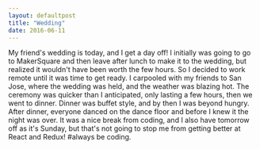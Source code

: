 ```yaml
---
layout: defaultpost
title: "Wedding"
date: 2016-06-11
---
```


My friend's wedding is today, and I get a day off! I initially was going to go to MakerSquare and then leave after lunch to make it to the wedding, but realized it wouldn't have been worth the few hours. So I decided to work remote until it was time to get ready. I carpooled with my friends to San Jose, where the wedding was held, and the weather was blazing hot. The ceremony was quicker than I anticipated, only lasting a few hours, then we went to dinner. Dinner was buffet style, and by then I was beyond hungry. After dinner, everyone danced on the dance floor and before I knew it the night was over. It was a nice break from coding, and I also have tomorrow off as it's Sunday, but that's not going to stop me from getting better at React and Redux! #always be coding.